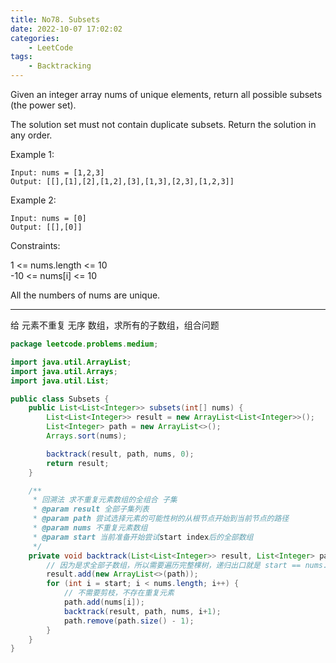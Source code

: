 ```yaml
---
title: No78. Subsets
date: 2022-10-07 17:02:02
categories:
    - LeetCode
tags: 
    - Backtracking
---
```


Given an integer array nums of unique elements, return all possible subsets (the power set).

The solution set must not contain duplicate subsets. Return the solution in any order.

Example 1:
```
Input: nums = [1,2,3]
Output: [[],[1],[2],[1,2],[3],[1,3],[2,3],[1,2,3]]
```

Example 2:
```
Input: nums = [0]
Output: [[],[0]]
```
Constraints:

1 <= nums.length <= 10  
-10 <= nums[i] <= 10  

All the numbers of nums are unique.

---

给 元素不重复 无序 数组，求所有的子数组，组合问题

```java
package leetcode.problems.medium;

import java.util.ArrayList;
import java.util.Arrays;
import java.util.List;

public class Subsets {
    public List<List<Integer>> subsets(int[] nums) {
        List<List<Integer>> result = new ArrayList<List<Integer>>();
        List<Integer> path = new ArrayList<>();
        Arrays.sort(nums);

        backtrack(result, path, nums, 0);
        return result;
    }

    /**
     * 回溯法 求不重复元素数组的全组合 子集
     * @param result 全部子集列表
     * @param path 尝试选择元素的可能性树的从根节点开始到当前节点的路径
     * @param nums 不重复元素数组
     * @param start 当前准备开始尝试start index后的全部数组
     */
    private void backtrack(List<List<Integer>> result, List<Integer> path, int[] nums, int start) {
        // 因为是求全部子数组，所以需要遍历完整棵树，递归出口就是 start == nums.length 可省略
        result.add(new ArrayList<>(path));
        for (int i = start; i < nums.length; i++) {
            // 不需要剪枝，不存在重复元素
            path.add(nums[i]);
            backtrack(result, path, nums, i+1);
            path.remove(path.size() - 1);
        }
    }
}
```
